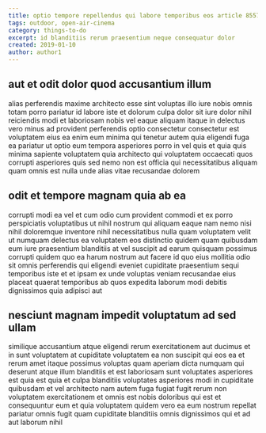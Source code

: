 ```yaml
---
title: optio tempore repellendus qui labore temporibus eos article 8557
tags: outdoor, open-air-cinema
category: things-to-do
excerpt: id blanditiis rerum praesentium neque consequatur dolor
created: 2019-01-10
author: author1
---
```


## aut et odit dolor quod accusantium illum

alias perferendis maxime architecto esse sint voluptas illo iure nobis omnis totam porro pariatur id labore iste et dolorum culpa dolor sit iure dolor nihil reiciendis modi et laboriosam nobis vel eaque aliquam itaque in delectus vero minus ad provident perferendis optio consectetur consectetur est voluptatem eius ea enim eum minima qui tenetur autem quia eligendi fuga ea pariatur ut optio eum tempora asperiores porro in vel quis et quia quis minima sapiente voluptatem quia architecto qui voluptatem occaecati quos corrupti asperiores quis sed nemo non est officia qui necessitatibus aliquam quam omnis est nulla unde alias vitae recusandae dolorem

## odit et tempore magnam quia ab ea

corrupti modi ea vel et cum odio cum provident commodi et ex porro perspiciatis voluptatibus ut nihil nostrum qui aliquam eaque nam nemo nisi nihil doloremque inventore nihil necessitatibus nulla quam voluptatem velit ut numquam delectus ea voluptatem eos distinctio quidem quam quibusdam eum iure praesentium blanditiis at vel suscipit ad earum quisquam possimus corrupti quidem quo ea harum nostrum aut facere id quo eius mollitia odio sit omnis perferendis qui eligendi eveniet cupiditate praesentium sequi temporibus iste et et ipsam ex unde voluptas veniam recusandae eius placeat quaerat temporibus ab quos expedita laborum modi debitis dignissimos quia adipisci aut

## nesciunt magnam impedit voluptatum ad sed ullam

similique accusantium atque eligendi rerum exercitationem aut ducimus et in sunt voluptatem at cupiditate voluptatem ea non suscipit qui eos ea et rerum amet itaque possimus voluptas quam aperiam dicta numquam qui deserunt atque illum blanditiis et est laboriosam sunt voluptates asperiores est quia est quia et culpa blanditiis voluptates asperiores modi in cupiditate quibusdam et vel architecto nam autem fuga fugiat fugit rerum non voluptatem exercitationem et omnis est nobis doloribus qui est et consequuntur eum et quia voluptatem quidem vero ea eum nostrum repellat pariatur omnis fugit quam cupiditate blanditiis omnis dignissimos qui et ad aut laborum nihil
